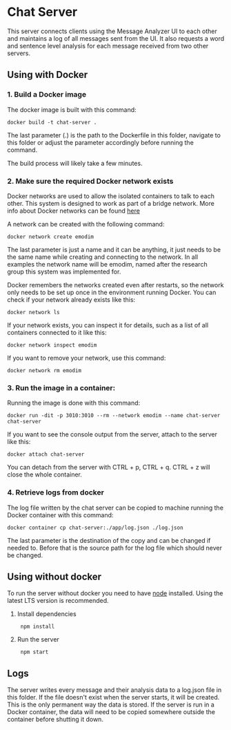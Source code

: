 # Chat Server
This server connects clients using the Message Analyzer UI to each other and maintains a log of all messages sent from the UI. It also requests a word and sentence level analysis for each message received from two other servers.

## Using with Docker
### 1. Build a Docker image

The docker image is built with this command:

    docker build -t chat-server .

The last parameter (.) is the path to the Dockerfile in this folder, navigate to this folder or adjust the parameter accordingly before running the command.

The build process will likely take a few minutes.

### 2. Make sure the required Docker network exists

Docker networks are used to allow the isolated containers to talk to each other. This system is designed to work as part of a bridge network. More info about Docker networks can be found [here](https://docs.docker.com/network/)

A network can be created with the following command:

    docker network create emodim

The last parameter is just a name and it can be anything, it just needs to be the same name while creating and connecting to the network. In all examples the network name will be emodim, named after the research group this system was implemented for.

Docker remembers the networks created even after restarts, so the network only needs to be set up once in the environment running Docker. You can check if your network already exists like this:

    docker network ls

If your network exists, you can inspect it for details, such as a list of all containers connected to it like this:

    docker network inspect emodim

If you want to remove your network, use this command:

    docker network rm emodim


### 3. Run the image in a container:

Running the image is done with this command:

    docker run -dit -p 3010:3010 --rm --network emodim --name chat-server chat-server

If you want to see the console output from the server, attach to the server like this:

    docker attach chat-server

You can detach from the server with CTRL + p, CTRL + q. CTRL + z will close the whole container.

### 4. Retrieve logs from docker

The log file written by the chat server can be copied to machine running the Docker container with this command:

    docker container cp chat-server:./app/log.json ./log.json

The last parameter is the destination of the copy and can be changed if needed to. Before that is the source path for the log file which should never be changed.

## Using without docker

To run the server without docker you need to have [node](https://nodejs.org/en/) installed. Using the latest LTS version is recommended.

1. Install dependencies

        npm install

2. Run the server

        npm start

## Logs

The server writes every message and their analysis data to a log.json file in this folder. If the file doesn't exist when the server starts, it will be created. This is the only permanent way the data is stored. If the server is run in a Docker container, the data will need to be copied somewhere outside the container before shutting it down.
